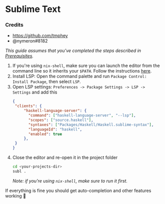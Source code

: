 # Sublime Text

### Credits
- https://github.com/tmphey
- @nymeron#8182

_This guide assumes that you've completed the steps described in [Prerequisites](./prerequisites.md)._

1. If you're using `nix-shell`, make sure you can launch the editor from the command line so it inherits your `$PATH`.
   Follow the instructions [here](https://www.sublimetext.com/docs/command_line.html).
2. Install LSP: Open the command palette and run `Package Control: Install Package`, then select `LSP`.
3. Open LSP settings: `Preferences -> Package Settings -> LSP -> Settings` and add this
   ```json
   {
    "clients": {
        "haskell-language-server": {
          "command": ["haskell-language-server", "--lsp"],
          "scopes": ["source.haskell"],
          "syntaxes": ["Packages/Haskell/Haskell.sublime-syntax"],
          "languageId": "haskell",
          "enabled": true
        },
    }
   }
   ```
4. Close the editor and re-open it in the project folder
   ```bash
   cd <your-projects-dir>
   subl .
   ```
   _Note: if you're using `nix-shell`, make sure to run it first._

If everything is fine you should get auto-completion and other features working 🎉